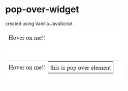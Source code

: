 # pop-over-widget


created using Vanilla JavaScript

![initial](https://github.com/vishal002/pop-over-widget/blob/main/initial.jpg?raw=true)
![final](https://github.com/vishal002/pop-over-widget/blob/main/final.jpg?raw=true)
